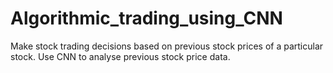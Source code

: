 # Algorithmic_trading_using_CNN
Make stock trading decisions based on previous stock prices of a particular stock. Use CNN to analyse previous stock price data.
